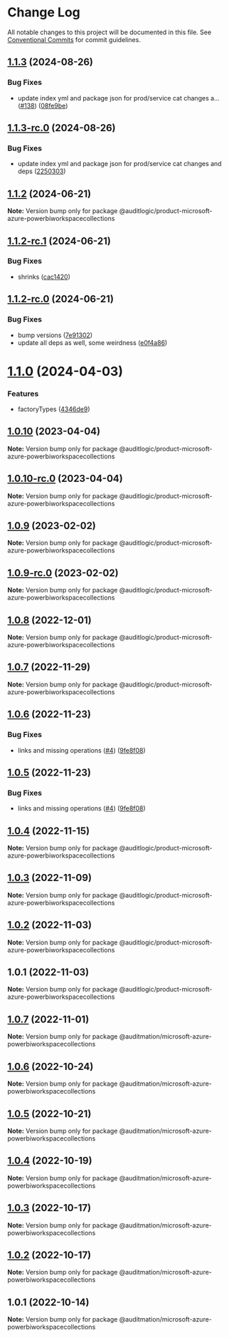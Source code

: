 # Change Log

All notable changes to this project will be documented in this file.
See [Conventional Commits](https://conventionalcommits.org) for commit guidelines.

## [1.1.3](https://github.com/auditlogic/product/compare/@auditlogic/product-microsoft-azure-powerbiworkspacecollections@1.1.2...@auditlogic/product-microsoft-azure-powerbiworkspacecollections@1.1.3) (2024-08-26)


### Bug Fixes

* update index yml and package json for prod/service cat changes a… ([#138](https://github.com/auditlogic/product/issues/138)) ([08fe9be](https://github.com/auditlogic/product/commit/08fe9beb1c8457462a19bc69caa02e6212d97e1a))





## [1.1.3-rc.0](https://github.com/auditlogic/product/compare/@auditlogic/product-microsoft-azure-powerbiworkspacecollections@1.1.2...@auditlogic/product-microsoft-azure-powerbiworkspacecollections@1.1.3-rc.0) (2024-08-26)


### Bug Fixes

* update index yml and package json for prod/service cat changes and deps ([2250303](https://github.com/auditlogic/product/commit/225030363a363608240135b7ebed386b28f01e4b))





## [1.1.2](https://github.com/auditlogic/product/compare/@auditlogic/product-microsoft-azure-powerbiworkspacecollections@1.1.2-rc.1...@auditlogic/product-microsoft-azure-powerbiworkspacecollections@1.1.2) (2024-06-21)

**Note:** Version bump only for package @auditlogic/product-microsoft-azure-powerbiworkspacecollections





## [1.1.2-rc.1](https://github.com/auditlogic/product/compare/@auditlogic/product-microsoft-azure-powerbiworkspacecollections@1.1.2-rc.0...@auditlogic/product-microsoft-azure-powerbiworkspacecollections@1.1.2-rc.1) (2024-06-21)


### Bug Fixes

* shrinks ([cac1420](https://github.com/auditlogic/product/commit/cac14200fefcd8183ab69fe89a47bd3f70f563e9))





## [1.1.2-rc.0](https://github.com/auditlogic/product/compare/@auditlogic/product-microsoft-azure-powerbiworkspacecollections@1.1.0...@auditlogic/product-microsoft-azure-powerbiworkspacecollections@1.1.2-rc.0) (2024-06-21)


### Bug Fixes

* bump versions ([7e91302](https://github.com/auditlogic/product/commit/7e913023b8b312150ed7762c32fbbe616be71de5))
* update all deps as well, some weirdness ([e0f4a86](https://github.com/auditlogic/product/commit/e0f4a864714e2d3de6bbf3da014d5312fe53be2f))





# [1.1.0](https://github.com/auditlogic/product/compare/@auditlogic/product-microsoft-azure-powerbiworkspacecollections@1.0.10...@auditlogic/product-microsoft-azure-powerbiworkspacecollections@1.1.0) (2024-04-03)


### Features

* factoryTypes ([4346de9](https://github.com/auditlogic/product/commit/4346de92693aee892fccf725338ffc7b80ab182b))





## [1.0.10](https://github.com/auditlogic/product/compare/@auditlogic/product-microsoft-azure-powerbiworkspacecollections@1.0.9...@auditlogic/product-microsoft-azure-powerbiworkspacecollections@1.0.10) (2023-04-04)

**Note:** Version bump only for package @auditlogic/product-microsoft-azure-powerbiworkspacecollections





## [1.0.10-rc.0](https://github.com/auditlogic/product/compare/@auditlogic/product-microsoft-azure-powerbiworkspacecollections@1.0.9...@auditlogic/product-microsoft-azure-powerbiworkspacecollections@1.0.10-rc.0) (2023-04-04)

**Note:** Version bump only for package @auditlogic/product-microsoft-azure-powerbiworkspacecollections





## [1.0.9](https://github.com/auditlogic/product/compare/@auditlogic/product-microsoft-azure-powerbiworkspacecollections@1.0.8...@auditlogic/product-microsoft-azure-powerbiworkspacecollections@1.0.9) (2023-02-02)

**Note:** Version bump only for package @auditlogic/product-microsoft-azure-powerbiworkspacecollections





## [1.0.9-rc.0](https://github.com/auditlogic/product/compare/@auditlogic/product-microsoft-azure-powerbiworkspacecollections@1.0.8...@auditlogic/product-microsoft-azure-powerbiworkspacecollections@1.0.9-rc.0) (2023-02-02)

**Note:** Version bump only for package @auditlogic/product-microsoft-azure-powerbiworkspacecollections





## [1.0.8](https://github.com/auditlogic/product/compare/@auditlogic/product-microsoft-azure-powerbiworkspacecollections@1.0.7...@auditlogic/product-microsoft-azure-powerbiworkspacecollections@1.0.8) (2022-12-01)

**Note:** Version bump only for package @auditlogic/product-microsoft-azure-powerbiworkspacecollections





## [1.0.7](https://github.com/auditlogic/product/compare/@auditlogic/product-microsoft-azure-powerbiworkspacecollections@1.0.6...@auditlogic/product-microsoft-azure-powerbiworkspacecollections@1.0.7) (2022-11-29)

**Note:** Version bump only for package @auditlogic/product-microsoft-azure-powerbiworkspacecollections





## [1.0.6](https://github.com/auditlogic/product/compare/@auditlogic/product-microsoft-azure-powerbiworkspacecollections@1.0.4...@auditlogic/product-microsoft-azure-powerbiworkspacecollections@1.0.6) (2022-11-23)


### Bug Fixes

* links and missing operations ([#4](https://github.com/auditlogic/product/issues/4)) ([9fe8f08](https://github.com/auditlogic/product/commit/9fe8f08fe7c57fdb79f991ac35bd6ac2e7dcad38))





## [1.0.5](https://github.com/auditlogic/product/compare/@auditlogic/product-microsoft-azure-powerbiworkspacecollections@1.0.4...@auditlogic/product-microsoft-azure-powerbiworkspacecollections@1.0.5) (2022-11-23)


### Bug Fixes

* links and missing operations ([#4](https://github.com/auditlogic/product/issues/4)) ([9fe8f08](https://github.com/auditlogic/product/commit/9fe8f08fe7c57fdb79f991ac35bd6ac2e7dcad38))





## [1.0.4](https://github.com/auditlogic/product/compare/@auditlogic/product-microsoft-azure-powerbiworkspacecollections@1.0.3...@auditlogic/product-microsoft-azure-powerbiworkspacecollections@1.0.4) (2022-11-15)

**Note:** Version bump only for package @auditlogic/product-microsoft-azure-powerbiworkspacecollections





## [1.0.3](https://github.com/auditlogic/product/compare/@auditlogic/product-microsoft-azure-powerbiworkspacecollections@1.0.2...@auditlogic/product-microsoft-azure-powerbiworkspacecollections@1.0.3) (2022-11-09)

**Note:** Version bump only for package @auditlogic/product-microsoft-azure-powerbiworkspacecollections





## [1.0.2](https://github.com/auditlogic/product/compare/@auditlogic/product-microsoft-azure-powerbiworkspacecollections@1.0.1...@auditlogic/product-microsoft-azure-powerbiworkspacecollections@1.0.2) (2022-11-03)

**Note:** Version bump only for package @auditlogic/product-microsoft-azure-powerbiworkspacecollections





## 1.0.1 (2022-11-03)

**Note:** Version bump only for package @auditlogic/product-microsoft-azure-powerbiworkspacecollections





## [1.0.7](https://github.com/auditmation/store-content/compare/@auditmation/microsoft-azure-powerbiworkspacecollections@1.0.6...@auditmation/microsoft-azure-powerbiworkspacecollections@1.0.7) (2022-11-01)

**Note:** Version bump only for package @auditmation/microsoft-azure-powerbiworkspacecollections





## [1.0.6](https://github.com/auditmation/store-content/compare/@auditmation/microsoft-azure-powerbiworkspacecollections@1.0.5...@auditmation/microsoft-azure-powerbiworkspacecollections@1.0.6) (2022-10-24)

**Note:** Version bump only for package @auditmation/microsoft-azure-powerbiworkspacecollections





## [1.0.5](https://github.com/auditmation/store-content/compare/@auditmation/microsoft-azure-powerbiworkspacecollections@1.0.4...@auditmation/microsoft-azure-powerbiworkspacecollections@1.0.5) (2022-10-21)

**Note:** Version bump only for package @auditmation/microsoft-azure-powerbiworkspacecollections





## [1.0.4](https://github.com/auditmation/store-content/compare/@auditmation/microsoft-azure-powerbiworkspacecollections@1.0.3...@auditmation/microsoft-azure-powerbiworkspacecollections@1.0.4) (2022-10-19)

**Note:** Version bump only for package @auditmation/microsoft-azure-powerbiworkspacecollections





## [1.0.3](https://github.com/auditmation/store-content/compare/@auditmation/microsoft-azure-powerbiworkspacecollections@1.0.2...@auditmation/microsoft-azure-powerbiworkspacecollections@1.0.3) (2022-10-17)

**Note:** Version bump only for package @auditmation/microsoft-azure-powerbiworkspacecollections





## [1.0.2](https://github.com/auditmation/store-content/compare/@auditmation/microsoft-azure-powerbiworkspacecollections@1.0.1...@auditmation/microsoft-azure-powerbiworkspacecollections@1.0.2) (2022-10-17)

**Note:** Version bump only for package @auditmation/microsoft-azure-powerbiworkspacecollections





## 1.0.1 (2022-10-14)

**Note:** Version bump only for package @auditmation/microsoft-azure-powerbiworkspacecollections
